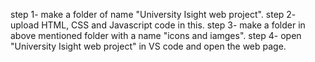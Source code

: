 step 1- make a folder of name "University Isight web project".
step 2- upload HTML, CSS and Javascript code in this.
step 3- make a folder in above mentioned folder with a name "icons and iamges".
step 4- open "University Isight web project" in VS code and open the web page.
